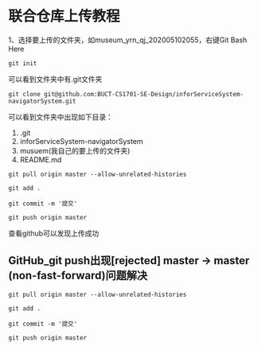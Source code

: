 # 联合仓库上传教程

1、选择要上传的文件夹，如museum_yrn_qj_202005102055，右键Git Bash Here

`git init`

可以看到文件夹中有.git文件夹

`git clone git@github.com:BUCT-CS1701-SE-Design/inforServiceSystem-navigatorSystem.git`

 <!--可能会出现vim编辑不用管直接保存退出就行 ,esc退出编辑模式，输入：wq即可退出-->

可以看到文件夹中出现如下目录：

1. .git
2. inforServiceSystem-navigatorSystem
3. musuem(我自己的要上传的文件夹)
4. README.md

`git pull origin master --allow-unrelated-histories`

`git add .`

`git commit -m '提交'`

`git push origin master`

查看github可以发现上传成功

## GitHub_git push出现[rejected] master -> master (non-fast-forward)问题解决

`git pull origin master --allow-unrelated-histories`

`git add .`

`git commit -m '提交'`

`git push origin master`